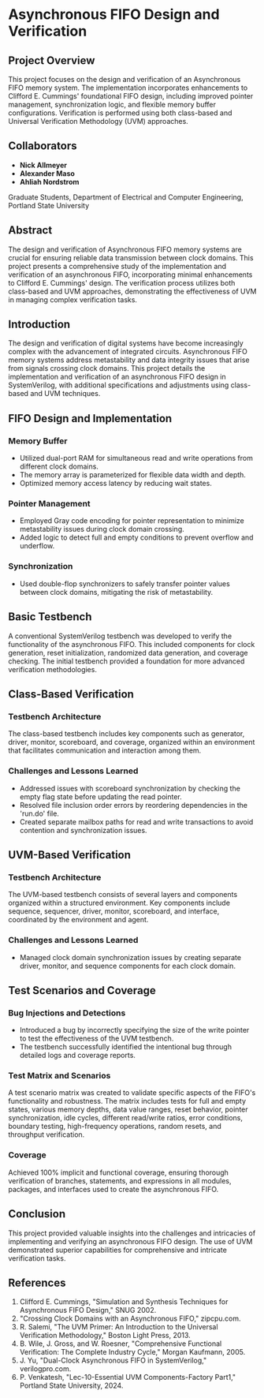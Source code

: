 # Asynchronous FIFO Design and Verification

## Project Overview

This project focuses on the design and verification of an Asynchronous FIFO memory system. The implementation incorporates enhancements to Clifford E. Cummings' foundational FIFO design, including improved pointer management, synchronization logic, and flexible memory buffer configurations. Verification is performed using both class-based and Universal Verification Methodology (UVM) approaches.

## Collaborators

- **Nick Allmeyer**
- **Alexander Maso** 
- **Ahliah Nordstrom**

Graduate Students, Department of Electrical and Computer Engineering, Portland State University

## Abstract

The design and verification of Asynchronous FIFO memory systems are crucial for ensuring reliable data transmission between clock domains. This project presents a comprehensive study of the implementation and verification of an asynchronous FIFO, incorporating minimal enhancements to Clifford E. Cummings' design. The verification process utilizes both class-based and UVM approaches, demonstrating the effectiveness of UVM in managing complex verification tasks.

## Introduction

The design and verification of digital systems have become increasingly complex with the advancement of integrated circuits. Asynchronous FIFO memory systems address metastability and data integrity issues that arise from signals crossing clock domains. This project details the implementation and verification of an asynchronous FIFO design in SystemVerilog, with additional specifications and adjustments using class-based and UVM techniques.

## FIFO Design and Implementation

### Memory Buffer

- Utilized dual-port RAM for simultaneous read and write operations from different clock domains.
- The memory array is parameterized for flexible data width and depth.
- Optimized memory access latency by reducing wait states.

### Pointer Management

- Employed Gray code encoding for pointer representation to minimize metastability issues during clock domain crossing.
- Added logic to detect full and empty conditions to prevent overflow and underflow.

### Synchronization

- Used double-flop synchronizers to safely transfer pointer values between clock domains, mitigating the risk of metastability.

## Basic Testbench

A conventional SystemVerilog testbench was developed to verify the functionality of the asynchronous FIFO. This included components for clock generation, reset initialization, randomized data generation, and coverage checking. The initial testbench provided a foundation for more advanced verification methodologies.

## Class-Based Verification

### Testbench Architecture

The class-based testbench includes key components such as generator, driver, monitor, scoreboard, and coverage, organized within an environment that facilitates communication and interaction among them.

### Challenges and Lessons Learned

- Addressed issues with scoreboard synchronization by checking the empty flag state before updating the read pointer.
- Resolved file inclusion order errors by reordering dependencies in the 'run.do' file.
- Created separate mailbox paths for read and write transactions to avoid contention and synchronization issues.

## UVM-Based Verification

### Testbench Architecture

The UVM-based testbench consists of several layers and components organized within a structured environment. Key components include sequence, sequencer, driver, monitor, scoreboard, and interface, coordinated by the environment and agent.

### Challenges and Lessons Learned

- Managed clock domain synchronization issues by creating separate driver, monitor, and sequence components for each clock domain.

## Test Scenarios and Coverage

### Bug Injections and Detections

- Introduced a bug by incorrectly specifying the size of the write pointer to test the effectiveness of the UVM testbench.
- The testbench successfully identified the intentional bug through detailed logs and coverage reports.

### Test Matrix and Scenarios

A test scenario matrix was created to validate specific aspects of the FIFO's functionality and robustness. The matrix includes tests for full and empty states, various memory depths, data value ranges, reset behavior, pointer synchronization, idle cycles, different read/write ratios, error conditions, boundary testing, high-frequency operations, random resets, and throughput verification.

### Coverage

Achieved 100% implicit and functional coverage, ensuring thorough verification of branches, statements, and expressions in all modules, packages, and interfaces used to create the asynchronous FIFO.

## Conclusion

This project provided valuable insights into the challenges and intricacies of implementing and verifying an asynchronous FIFO design. The use of UVM demonstrated superior capabilities for comprehensive and intricate verification tasks.

## References

1. Clifford E. Cummings, "Simulation and Synthesis Techniques for Asynchronous FIFO Design," SNUG 2002.
2. "Crossing Clock Domains with an Asynchronous FIFO," zipcpu.com.
3. R. Salemi, "The UVM Primer: An Introduction to the Universal Verification Methodology," Boston Light Press, 2013.
4. B. Wile, J. Gross, and W. Roesner, "Comprehensive Functional Verification: The Complete Industry Cycle," Morgan Kaufmann, 2005.
5. J. Yu, "Dual-Clock Asynchronous FIFO in SystemVerilog," verilogpro.com.
6. P. Venkatesh, "Lec-10-Essential UVM Components-Factory Part1," Portland State University, 2024.

